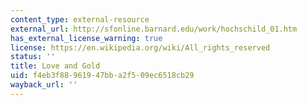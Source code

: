 ```yaml
---
content_type: external-resource
external_url: http://sfonline.barnard.edu/work/hochschild_01.htm
has_external_license_warning: true
license: https://en.wikipedia.org/wiki/All_rights_reserved
status: ''
title: Love and Gold
uid: f4eb3f88-9619-47bb-a2f5-09ec6518cb29
wayback_url: ''
---
```

